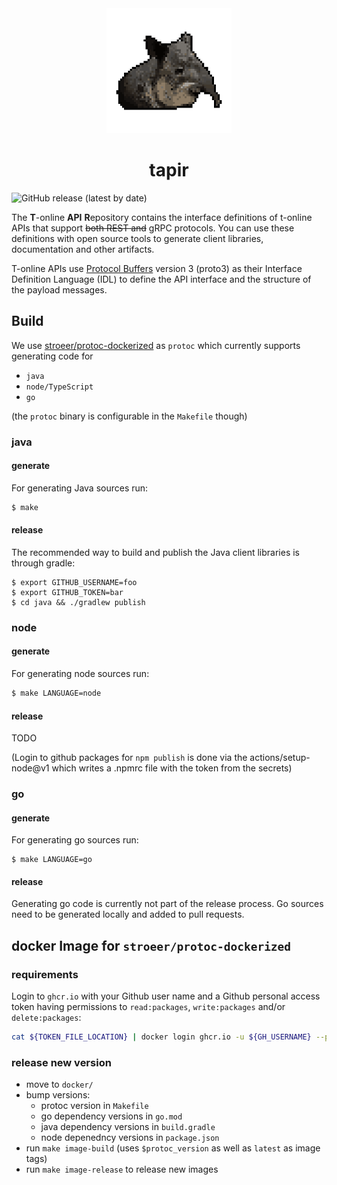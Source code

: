 <div align="center">
  <img src="doku/tapir.png" height="200" alt="tapir"/>
   <h1>tapir</h1>
</div>

![GitHub release (latest by date)](https://img.shields.io/github/v/release/stroeer/tapir?style=flat-square)

The **T**-online **API** **R**epository contains the interface definitions of t-online APIs that support ~~both REST and~~ gRPC protocols. You can use these definitions with open source tools to generate client libraries, documentation and other artifacts.

T-online APIs use [Protocol Buffers](https://github.com/google/protobuf) version 3 (proto3) as their Interface Definition Language (IDL) to define the API interface and the structure of the payload messages.

## Build

We use [stroeer/protoc-dockerized](https://github.com/orgs/stroeer/packages/container/package/protoc-dockerized) as `protoc` which currently supports generating code for

- `java`
- `node/TypeScript`
- `go`

(the `protoc` binary is configurable in the `Makefile` though)

### java

#### generate

For generating Java sources run:

```bash
$ make
```

#### release

The recommended way to build and publish the Java client libraries is through gradle:

```shell script
$ export GITHUB_USERNAME=foo
$ export GITHUB_TOKEN=bar
$ cd java && ./gradlew publish
```

### node

#### generate

For generating node sources run:

```bash
$ make LANGUAGE=node
```

#### release

TODO

(Login to github packages for `npm publish` is done via the actions/setup-node@v1 which writes a .npmrc file with the token from the secrets)

### go

#### generate

For generating go sources run:

```shell script
$ make LANGUAGE=go
```

#### release

Generating go code is currently not part of the release process. Go sources need
to be generated locally and added to pull requests.

## docker Image for `stroeer/protoc-dockerized`

### requirements

Login to `ghcr.io` with your Github user name and a Github personal access token having permissions to `read:packages`, `write:packages` and/or `delete:packages`:

```sh
cat ${TOKEN_FILE_LOCATION} | docker login ghcr.io -u ${GH_USERNAME} --password-stdin
```

### release new version

- move to `docker/`
- bump versions:
  - protoc version in `Makefile`
  - go dependency versions in `go.mod`
  - java dependency versions in `build.gradle`
  - node depenedncy versions in `package.json`
- run `make image-build` (uses `$protoc_version` as well as `latest` as image tags)
- run `make image-release` to release new images
